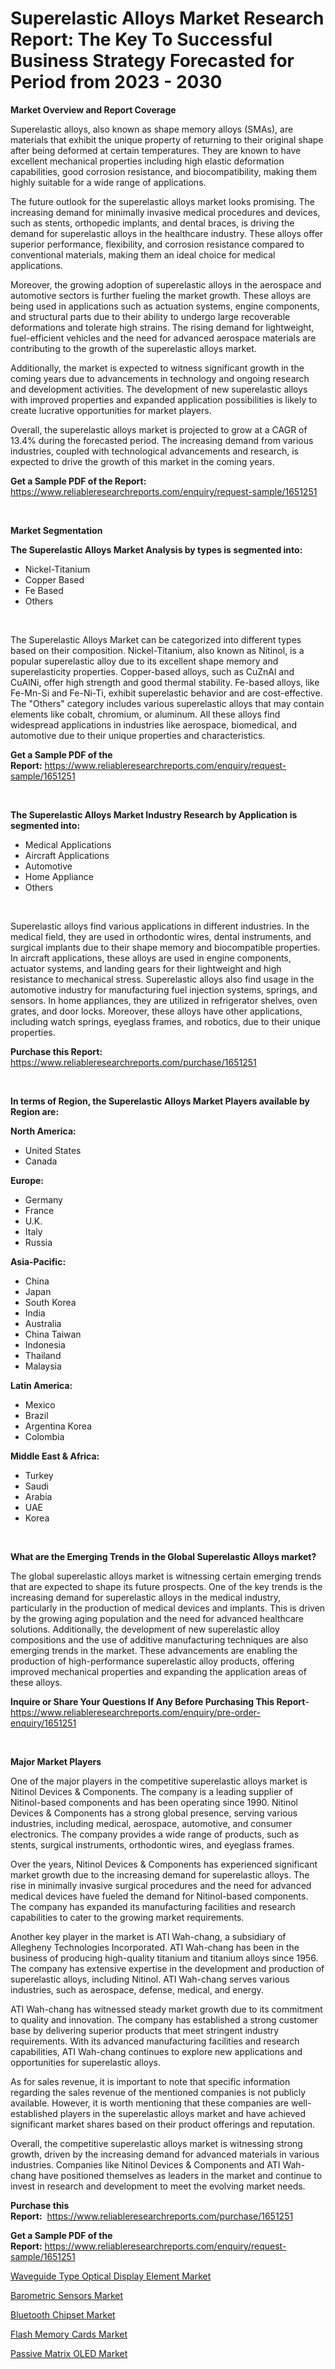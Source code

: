 <p><h1>Superelastic Alloys Market Research Report: The Key To Successful Business Strategy Forecasted for Period from 2023 - 2030</h1></p><p><strong>Market Overview and Report Coverage</strong></p>
<p><p>Superelastic alloys, also known as shape memory alloys (SMAs), are materials that exhibit the unique property of returning to their original shape after being deformed at certain temperatures. They are known to have excellent mechanical properties including high elastic deformation capabilities, good corrosion resistance, and biocompatibility, making them highly suitable for a wide range of applications.</p><p>The future outlook for the superelastic alloys market looks promising. The increasing demand for minimally invasive medical procedures and devices, such as stents, orthopedic implants, and dental braces, is driving the demand for superelastic alloys in the healthcare industry. These alloys offer superior performance, flexibility, and corrosion resistance compared to conventional materials, making them an ideal choice for medical applications.</p><p>Moreover, the growing adoption of superelastic alloys in the aerospace and automotive sectors is further fueling the market growth. These alloys are being used in applications such as actuation systems, engine components, and structural parts due to their ability to undergo large recoverable deformations and tolerate high strains. The rising demand for lightweight, fuel-efficient vehicles and the need for advanced aerospace materials are contributing to the growth of the superelastic alloys market.</p><p>Additionally, the market is expected to witness significant growth in the coming years due to advancements in technology and ongoing research and development activities. The development of new superelastic alloys with improved properties and expanded application possibilities is likely to create lucrative opportunities for market players.</p><p>Overall, the superelastic alloys market is projected to grow at a CAGR of 13.4% during the forecasted period. The increasing demand from various industries, coupled with technological advancements and research, is expected to drive the growth of this market in the coming years.</p></p>
<p><strong>Get a Sample PDF of the Report:</strong> <a href="https://www.reliableresearchreports.com/enquiry/request-sample/1651251">https://www.reliableresearchreports.com/enquiry/request-sample/1651251</a></p>
<p>&nbsp;</p>
<p><strong>Market Segmentation</strong></p>
<p><strong>The Superelastic Alloys Market Analysis by types is segmented into:</strong></p>
<p><ul><li>Nickel-Titanium</li><li>Copper Based</li><li>Fe Based</li><li>Others</li></ul></p>
<p>&nbsp;</p>
<p><p>The Superelastic Alloys Market can be categorized into different types based on their composition. Nickel-Titanium, also known as Nitinol, is a popular superelastic alloy due to its excellent shape memory and superelasticity properties. Copper-based alloys, such as CuZnAl and CuAlNi, offer high strength and good thermal stability. Fe-based alloys, like Fe-Mn-Si and Fe-Ni-Ti, exhibit superelastic behavior and are cost-effective. The "Others" category includes various superelastic alloys that may contain elements like cobalt, chromium, or aluminum. All these alloys find widespread applications in industries like aerospace, biomedical, and automotive due to their unique properties and characteristics.</p></p>
<p><strong>Get a Sample PDF of the Report:</strong>&nbsp;<a href="https://www.reliableresearchreports.com/enquiry/request-sample/1651251">https://www.reliableresearchreports.com/enquiry/request-sample/1651251</a></p>
<p>&nbsp;</p>
<p><strong>The Superelastic Alloys Market Industry Research by Application is segmented into:</strong></p>
<p><ul><li>Medical Applications</li><li>Aircraft Applications</li><li>Automotive</li><li>Home Appliance</li><li>Others</li></ul></p>
<p>&nbsp;</p>
<p><p>Superelastic alloys find various applications in different industries. In the medical field, they are used in orthodontic wires, dental instruments, and surgical implants due to their shape memory and biocompatible properties. In aircraft applications, these alloys are used in engine components, actuator systems, and landing gears for their lightweight and high resistance to mechanical stress. Superelastic alloys also find usage in the automotive industry for manufacturing fuel injection systems, springs, and sensors. In home appliances, they are utilized in refrigerator shelves, oven grates, and door locks. Moreover, these alloys have other applications, including watch springs, eyeglass frames, and robotics, due to their unique properties.</p></p>
<p><strong>Purchase this Report:</strong>&nbsp; <a href="https://www.reliableresearchreports.com/purchase/1651251">https://www.reliableresearchreports.com/purchase/1651251</a></p>
<p>&nbsp;</p>
<p><strong>In terms of Region, the Superelastic Alloys Market Players available by Region are:</strong></p>
<p>
    <p> <strong> North America: </strong>
        <ul>
            <li>United States</li>
            <li>Canada</li>
        </ul>
        </p> 
    <p> <strong> Europe: </strong>
        <ul>
            <li>Germany</li>
            <li>France</li>
            <li>U.K.</li>
            <li>Italy</li>
            <li>Russia</li>
        </ul>
        </p> 
    <p> <strong> Asia-Pacific: </strong>
        <ul>
            <li>China</li>
            <li>Japan</li>
            <li>South Korea</li>
            <li>India</li>
            <li>Australia</li>
            <li>China Taiwan</li>
            <li>Indonesia</li>
            <li>Thailand</li>
            <li>Malaysia</li>
        </ul>
        </p> 
    <p> <strong> Latin America: </strong>
        <ul>
            <li>Mexico</li>
            <li>Brazil</li>
            <li>Argentina Korea</li>
            <li>Colombia</li>
        </ul>
        </p> 
    <p> <strong> Middle East & Africa: </strong>
        <ul>
            <li>Turkey</li>
            <li>Saudi</li>
            <li>Arabia</li>
            <li>UAE</li>
            <li>Korea</li>
        </ul>
    </p>
    </p>
<p>&nbsp;</p>
<p><strong>What are the Emerging Trends in the Global Superelastic Alloys market?</strong></p>
<p><p>The global superelastic alloys market is witnessing certain emerging trends that are expected to shape its future prospects. One of the key trends is the increasing demand for superelastic alloys in the medical industry, particularly in the production of medical devices and implants. This is driven by the growing aging population and the need for advanced healthcare solutions. Additionally, the development of new superelastic alloy compositions and the use of additive manufacturing techniques are also emerging trends in the market. These advancements are enabling the production of high-performance superelastic alloy products, offering improved mechanical properties and expanding the application areas of these alloys.</p></p>
<p><strong>Inquire or Share Your Questions If Any Before Purchasing This Report</strong>- <a href="https://www.reliableresearchreports.com/enquiry/pre-order-enquiry/1651251">https://www.reliableresearchreports.com/enquiry/pre-order-enquiry/1651251</a></p>
<p>&nbsp;</p>
<p><strong>Major Market Players</strong></p>
<p><p>One of the major players in the competitive superelastic alloys market is Nitinol Devices & Components. The company is a leading supplier of Nitinol-based components and has been operating since 1990. Nitinol Devices & Components has a strong global presence, serving various industries, including medical, aerospace, automotive, and consumer electronics. The company provides a wide range of products, such as stents, surgical instruments, orthodontic wires, and eyeglass frames.</p><p>Over the years, Nitinol Devices & Components has experienced significant market growth due to the increasing demand for superelastic alloys. The rise in minimally invasive surgical procedures and the need for advanced medical devices have fueled the demand for Nitinol-based components. The company has expanded its manufacturing facilities and research capabilities to cater to the growing market requirements.</p><p>Another key player in the market is ATI Wah-chang, a subsidiary of Allegheny Technologies Incorporated. ATI Wah-chang has been in the business of producing high-quality titanium and titanium alloys since 1956. The company has extensive expertise in the development and production of superelastic alloys, including Nitinol. ATI Wah-chang serves various industries, such as aerospace, defense, medical, and energy.</p><p>ATI Wah-chang has witnessed steady market growth due to its commitment to quality and innovation. The company has established a strong customer base by delivering superior products that meet stringent industry requirements. With its advanced manufacturing facilities and research capabilities, ATI Wah-chang continues to explore new applications and opportunities for superelastic alloys.</p><p>As for sales revenue, it is important to note that specific information regarding the sales revenue of the mentioned companies is not publicly available. However, it is worth mentioning that these companies are well-established players in the superelastic alloys market and have achieved significant market shares based on their product offerings and reputation.</p><p>Overall, the competitive superelastic alloys market is witnessing strong growth, driven by the increasing demand for advanced materials in various industries. Companies like Nitinol Devices & Components and ATI Wah-chang have positioned themselves as leaders in the market and continue to invest in research and development to meet the evolving market needs.</p></p>
<p><strong>Purchase this Report:</strong>&nbsp;&nbsp;<a href="https://www.reliableresearchreports.com/purchase/1651251">https://www.reliableresearchreports.com/purchase/1651251</a></p>
<p></p>
<p><strong>Get a Sample PDF of the Report:</strong>&nbsp;<a href="https://www.reliableresearchreports.com/enquiry/request-sample/1651251">https://www.reliableresearchreports.com/enquiry/request-sample/1651251</a></p>
<p><p><a href="https://medium.com/@akshatsharma12/waveguide-type-optical-display-element-market-share-evolution-and-market-growth-trends-2023-2030-fc3e76e0f8ad">Waveguide Type Optical Display Element Market</a></p><p><a href="https://medium.com/@vidyap2912/barometric-sensors-market-insight-market-trends-growth-forecasted-from-2023-to-2030-06481317f1e7">Barometric Sensors Market</a></p><p><a href="https://medium.com/@chiragreportprime1/bluetooth-chipset-nbsp-market-focuses-on-market-share-size-and-projected-forecast-till-2030-d1efb5f257ec">Bluetooth Chipset Market</a></p><p><a href="https://medium.com/@v25590012/flash-memory-cards-market-share-evolution-and-market-growth-trends-2023-2030-fca9deb3d570">Flash Memory Cards Market</a></p><p><a href="https://medium.com/@v27092023/passive-matrix-oled-market-size-reveals-the-best-marketing-channels-in-global-industry-8b0e8352eb5b">Passive Matrix OLED Market</a></p></p>